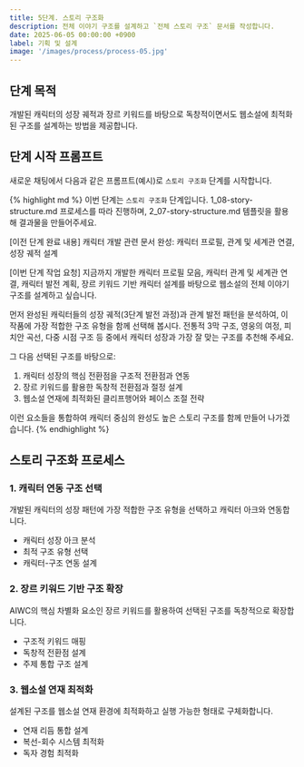 ```yaml
---
title: 5단계. 스토리 구조화
description: 전체 이야기 구조를 설계하고 `전체 스토리 구조` 문서를 작성합니다.
date: 2025-06-05 00:00:00 +0900
label: 기획 및 설계
image: '/images/process/process-05.jpg'
---
```


## 단계 목적

개발된 캐릭터의 성장 궤적과 장르 키워드를 바탕으로 독창적이면서도 웹소설에 최적화된 구조를 설계하는 방법을 제공합니다.

## 단계 시작 프롬프트

새로운 채팅에서 다음과 같은 프롬프트(예시)로 `스토리 구조화` 단계를 시작합니다.

{% highlight md %}
이번 단계는 `스토리 구조화` 단계입니다.
1_08-story-structure.md 프로세스를 따라 진행하며,
2_07-story-structure.md 템플릿을 활용해 결과물을 만들어주세요.

[이전 단계 완료 내용]
캐릭터 개발 관련 문서 완성: 캐릭터 프로필, 관계 및 세계관 연결, 성장 궤적 설계

[이번 단계 작업 요청]
지금까지 개발한 캐릭터 프로필 모음, 캐릭터 관계 및 세계관 연결, 캐릭터 발전 계획, 장르 키워드 기반 캐릭터 설계를 바탕으로 웹소설의 전체 이야기 구조를 설계하고 싶습니다.

먼저 완성된 캐릭터들의 성장 궤적(3단계 발전 과정)과 관계 발전 패턴을 분석하여, 이 작품에 가장 적합한 구조 유형을 함께 선택해 봅시다. 전통적 3막 구조, 영웅의 여정, 피치안 곡선, 다중 시점 구조 등 중에서 캐릭터 성장과 가장 잘 맞는 구조를 추천해 주세요.

그 다음 선택된 구조를 바탕으로:
1. 캐릭터 성장의 핵심 전환점을 구조적 전환점과 연동
2. 장르 키워드를 활용한 독창적 전환점과 절정 설계
3. 웹소설 연재에 최적화된 클리프행어와 페이스 조절 전략

이런 요소들을 통합하여 캐릭터 중심의 완성도 높은 스토리 구조를 함께 만들어 나가겠습니다.
{% endhighlight %}

## 스토리 구조화 프로세스

### 1. 캐릭터 연동 구조 선택
개발된 캐릭터의 성장 패턴에 가장 적합한 구조 유형을 선택하고 캐릭터 아크와 연동합니다.
- 캐릭터 성장 아크 분석
- 최적 구조 유형 선택
- 캐릭터-구조 연동 설계

### 2. 장르 키워드 기반 구조 확장
AIWC의 핵심 차별화 요소인 장르 키워드를 활용하여 선택된 구조를 독창적으로 확장합니다.
- 구조적 키워드 매핑
- 독창적 전환점 설계
- 주제 통합 구조 설계

### 3. 웹소설 연재 최적화
설계된 구조를 웹소설 연재 환경에 최적화하고 실행 가능한 형태로 구체화합니다.
- 연재 리듬 통합 설계
- 복선-회수 시스템 최적화
- 독자 경험 최적화
